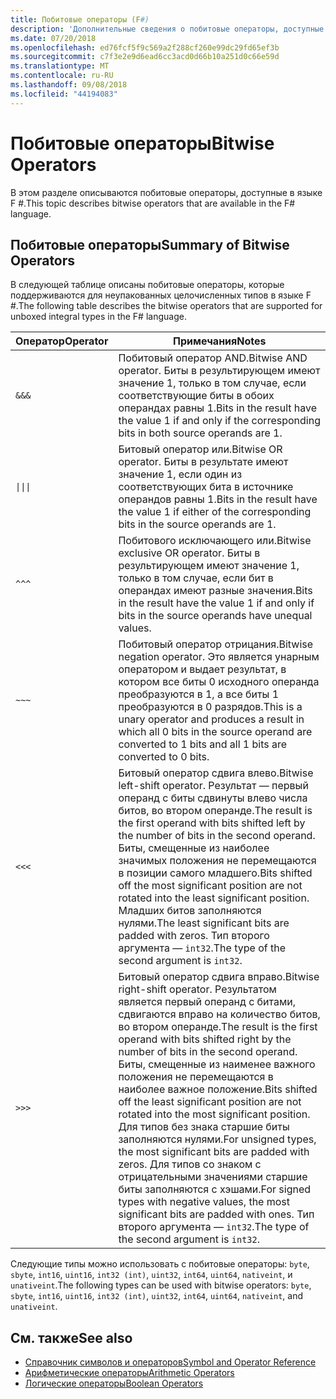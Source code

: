 ```yaml
---
title: Побитовые операторы (F#)
description: 'Дополнительные сведения о побитовые операторы, доступные в языке F #.'
ms.date: 07/20/2018
ms.openlocfilehash: ed76fcf5f9c569a2f288cf260e99dc29fd65ef3b
ms.sourcegitcommit: c7f3e2e9d6ead6cc3acd0d66b10a251d0c66e59d
ms.translationtype: MT
ms.contentlocale: ru-RU
ms.lasthandoff: 09/08/2018
ms.locfileid: "44194083"
---
```

# <a name="bitwise-operators"></a><span data-ttu-id="56a57-103">Побитовые операторы</span><span class="sxs-lookup"><span data-stu-id="56a57-103">Bitwise Operators</span></span>

<span data-ttu-id="56a57-104">В этом разделе описываются побитовые операторы, доступные в языке F #.</span><span class="sxs-lookup"><span data-stu-id="56a57-104">This topic describes bitwise operators that are available in the F# language.</span></span>

## <a name="summary-of-bitwise-operators"></a><span data-ttu-id="56a57-105">Побитовые операторы</span><span class="sxs-lookup"><span data-stu-id="56a57-105">Summary of Bitwise Operators</span></span>

<span data-ttu-id="56a57-106">В следующей таблице описаны побитовые операторы, которые поддерживаются для неупакованных целочисленных типов в языке F #.</span><span class="sxs-lookup"><span data-stu-id="56a57-106">The following table describes the bitwise operators that are supported for unboxed integral types in the F# language.</span></span>

|<span data-ttu-id="56a57-107">Оператор</span><span class="sxs-lookup"><span data-stu-id="56a57-107">Operator</span></span>|<span data-ttu-id="56a57-108">Примечания</span><span class="sxs-lookup"><span data-stu-id="56a57-108">Notes</span></span>|
|--------|-----|
|`&&&`|<span data-ttu-id="56a57-109">Побитовый оператор AND.</span><span class="sxs-lookup"><span data-stu-id="56a57-109">Bitwise AND operator.</span></span> <span data-ttu-id="56a57-110">Биты в результирующем имеют значение 1, только в том случае, если соответствующие биты в обоих операндах равны 1.</span><span class="sxs-lookup"><span data-stu-id="56a57-110">Bits in the result have the value 1 if and only if the corresponding bits in both source operands are 1.</span></span>|
|<code>&#124;&#124;&#124;</code>|<span data-ttu-id="56a57-111">Битовый оператор или.</span><span class="sxs-lookup"><span data-stu-id="56a57-111">Bitwise OR operator.</span></span> <span data-ttu-id="56a57-112">Биты в результате имеют значение 1, если один из соответствующих бита в источнике операндов равны 1.</span><span class="sxs-lookup"><span data-stu-id="56a57-112">Bits in the result have the value 1 if either of the corresponding bits in the source operands are 1.</span></span>|
|`^^^`|<span data-ttu-id="56a57-113">Побитового исключающего или.</span><span class="sxs-lookup"><span data-stu-id="56a57-113">Bitwise exclusive OR operator.</span></span> <span data-ttu-id="56a57-114">Биты в результирующем имеют значение 1, только в том случае, если бит в операндах имеют разные значения.</span><span class="sxs-lookup"><span data-stu-id="56a57-114">Bits in the result have the value 1 if and only if bits in the source operands have unequal values.</span></span>|
|`~~~`|<span data-ttu-id="56a57-115">Побитовый оператор отрицания.</span><span class="sxs-lookup"><span data-stu-id="56a57-115">Bitwise negation operator.</span></span> <span data-ttu-id="56a57-116">Это является унарным оператором и выдает результат, в котором все биты 0 исходного операнда преобразуются в 1, а все биты 1 преобразуются в 0 разрядов.</span><span class="sxs-lookup"><span data-stu-id="56a57-116">This is a unary operator and produces a result in which all 0 bits in the source operand are converted to 1 bits and all 1 bits are converted to 0 bits.</span></span>|
|`<<<`|<span data-ttu-id="56a57-117">Битовый оператор сдвига влево.</span><span class="sxs-lookup"><span data-stu-id="56a57-117">Bitwise left-shift operator.</span></span> <span data-ttu-id="56a57-118">Результат — первый операнд с биты сдвинуты влево числа битов, во втором операнде.</span><span class="sxs-lookup"><span data-stu-id="56a57-118">The result is the first operand with bits shifted left by the number of bits in the second operand.</span></span> <span data-ttu-id="56a57-119">Биты, смещенные из наиболее значимых положения не перемещаются в позиции самого младшего.</span><span class="sxs-lookup"><span data-stu-id="56a57-119">Bits shifted off the most significant position are not rotated into the least significant position.</span></span> <span data-ttu-id="56a57-120">Младших битов заполняются нулями.</span><span class="sxs-lookup"><span data-stu-id="56a57-120">The least significant bits are padded with zeros.</span></span> <span data-ttu-id="56a57-121">Тип второго аргумента — `int32`.</span><span class="sxs-lookup"><span data-stu-id="56a57-121">The type of the second argument is `int32`.</span></span>|
|`>>>`|<span data-ttu-id="56a57-122">Битовый оператор сдвига вправо.</span><span class="sxs-lookup"><span data-stu-id="56a57-122">Bitwise right-shift operator.</span></span> <span data-ttu-id="56a57-123">Результатом является первый операнд с битами, сдвигаются вправо на количество битов, во втором операнде.</span><span class="sxs-lookup"><span data-stu-id="56a57-123">The result is the first operand with bits shifted right by the number of bits in the second operand.</span></span> <span data-ttu-id="56a57-124">Биты, смещенные из наименее важного положения не перемещаются в наиболее важное положение.</span><span class="sxs-lookup"><span data-stu-id="56a57-124">Bits shifted off the least significant position are not rotated into the most significant position.</span></span> <span data-ttu-id="56a57-125">Для типов без знака старшие биты заполняются нулями.</span><span class="sxs-lookup"><span data-stu-id="56a57-125">For unsigned types, the most significant bits are padded with zeros.</span></span> <span data-ttu-id="56a57-126">Для типов со знаком с отрицательными значениями старшие биты заполняются с хэшами.</span><span class="sxs-lookup"><span data-stu-id="56a57-126">For signed types with negative values, the most significant bits are padded with ones.</span></span> <span data-ttu-id="56a57-127">Тип второго аргумента — `int32`.</span><span class="sxs-lookup"><span data-stu-id="56a57-127">The type of the second argument is `int32`.</span></span>|

<span data-ttu-id="56a57-128">Следующие типы можно использовать с побитовые операторы: `byte`, `sbyte`, `int16`, `uint16`, `int32 (int)`, `uint32`, `int64`, `uint64`, `nativeint`, и `unativeint`.</span><span class="sxs-lookup"><span data-stu-id="56a57-128">The following types can be used with bitwise operators: `byte`, `sbyte`, `int16`, `uint16`, `int32 (int)`, `uint32`, `int64`, `uint64`, `nativeint`, and `unativeint`.</span></span>

## <a name="see-also"></a><span data-ttu-id="56a57-129">См. также</span><span class="sxs-lookup"><span data-stu-id="56a57-129">See also</span></span>

- [<span data-ttu-id="56a57-130">Справочник символов и операторов</span><span class="sxs-lookup"><span data-stu-id="56a57-130">Symbol and Operator Reference</span></span>](index.md)
- [<span data-ttu-id="56a57-131">Арифметические операторы</span><span class="sxs-lookup"><span data-stu-id="56a57-131">Arithmetic Operators</span></span>](arithmetic-operators.md)
- [<span data-ttu-id="56a57-132">Логические операторы</span><span class="sxs-lookup"><span data-stu-id="56a57-132">Boolean Operators</span></span>](boolean-operators.md)
